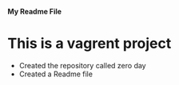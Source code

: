 **My Readme File**
# This is a vagrent project
* Created the repository called zero day
* Created a Readme file
